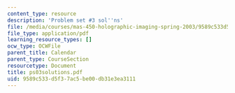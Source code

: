 ```yaml
---
content_type: resource
description: 'Problem set #3 sol''ns'
file: /media/courses/mas-450-holographic-imaging-spring-2003/9589c533d5f37ac5be00db31e3ea3111_ps03solutions.pdf
file_type: application/pdf
learning_resource_types: []
ocw_type: OCWFile
parent_title: Calendar
parent_type: CourseSection
resourcetype: Document
title: ps03solutions.pdf
uid: 9589c533-d5f3-7ac5-be00-db31e3ea3111
---
```

